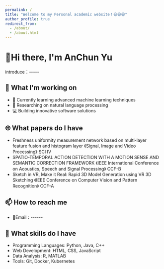 ```yaml
---
permalink: /
title: "Welcome to my Personal academic website！😃😃😃"
author_profile: true
redirect_from: 
  - /about/
  - /about.html
---
```


# 👋Hi there, I'm AnChun Yu 

introduce：-----

## 🔭 What I'm working on

- 🌱 Currently learning advanced machine learning techniques
- 🔬 Researching on natural language processing
- 💻 Building innovative software solutions

## 🌐 What papers do I have
- Freshness uniformity measurement network based on multi-layer feature fusion and histogram layer  《Signal, Image and Video Processing》 SCI Ⅳ
- SPATIO-TEMPORAL ACTION DETECTION WITH A MOTION SENSE AND SEMANTIC CORRECTION FRAMEWORK 《IEEE International Conference on Acoustics, Speech and Signal Processing》 CCF-B
- Sketch in VR, Make it Real: Rapid 3D Model Generation using VR 3D Sketching 《IEEE Conference on Computer Vision and Pattern Recognition》 CCF-A

## 📫 How to reach me

- 📮Email：------

## 💼 What skills do I have

- Programming Languages: Python, Java, C++
- Web Development: HTML, CSS, JavaScript
- Data Analysis: R, MATLAB
- Tools: Git, Docker, Kubernetes


